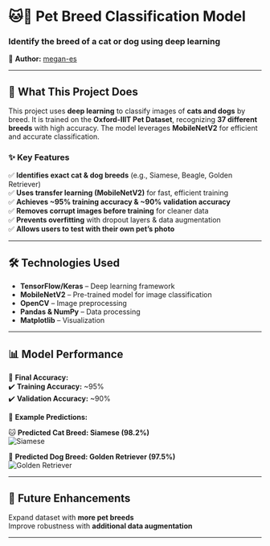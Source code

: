  # 🐱🐶 Pet Breed Classification Model  
### Identify the breed of a cat or dog using deep learning  
📌 **Author:** [megan-es](https://github.com/megan-es)  

---

## **📖 What This Project Does**  
This project uses **deep learning** to classify images of **cats and dogs** by breed. It is trained on the **Oxford-IIIT Pet Dataset**, recognizing **37 different breeds** with high accuracy. The model leverages **MobileNetV2** for efficient and accurate classification.  

### **✨ Key Features**
✅ **Identifies exact cat & dog breeds** (e.g., Siamese, Beagle, Golden Retriever)  
✅ **Uses transfer learning (MobileNetV2)** for fast, efficient training  
✅ **Achieves ~95% training accuracy & ~90% validation accuracy**  
✅ **Removes corrupt images before training** for cleaner data  
✅ **Prevents overfitting** with dropout layers & data augmentation  
✅ **Allows users to test with their own pet’s photo**  

---

## **🛠 Technologies Used**
- **TensorFlow/Keras** – Deep learning framework  
- **MobileNetV2** – Pre-trained model for image classification  
- **OpenCV** – Image preprocessing  
- **Pandas & NumPy** – Data processing  
- **Matplotlib** – Visualization  

---

## **📊 Model Performance**
📌 **Final Accuracy:**  
✔️ **Training Accuracy:** ~95%  
✔️ **Validation Accuracy:** ~90%  

📌 **Example Predictions:**  

🐱 **Predicted Cat Breed: Siamese (98.2%)**  
![Siamese](test_images/siamese_example.jpg)  

🐶 **Predicted Dog Breed: Golden Retriever (97.5%)**  
![Golden Retriever](test_images/golden_retriever_example.jpg)  

---

## **🚀 Future Enhancements**
Expand dataset with **more pet breeds**  
Improve robustness with **additional data augmentation**  

---
